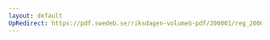 ```yaml
---
layout: default
UpRedirect: https://pdf.swedeb.se/riksdagen-volumeG-pdf/200001/reg_200001/reg_200001_0173.pdf
---
```

